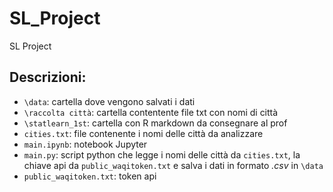 # SL_Project
 SL Project

## Descrizioni:
* `\data`: cartella dove vengono salvati i dati
* `\raccolta città`: cartella contentente file txt con nomi di città
* `\statlearn_1st`: cartella con R markdown da consegnare al prof
* `cities.txt`: file contenente i nomi delle città da analizzare
* `main.ipynb`: notebook Jupyter
* `main.py`: script python che legge i nomi delle città da `cities.txt`, la chiave api da `public_waqitoken.txt` e salva i dati in formato *.csv* in `\data`
* `public_waqitoken.txt`: token api
